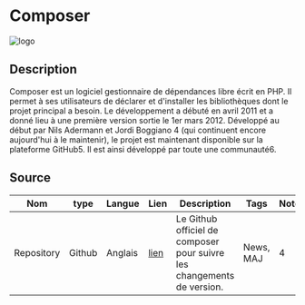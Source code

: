 # Composer
![logo](https://upload.wikimedia.org/wikipedia/commons/2/26/Logo-composer-transparent.png?20150215175858)
## Description

Composer est un logiciel gestionnaire de dépendances libre écrit en PHP. Il permet à ses utilisateurs de déclarer et d'installer les bibliothèques dont le projet principal a besoin. Le développement a débuté en avril 2011 et a donné lieu à une première version sortie le 1er mars 2012. Développé au début par Nils Adermann et Jordi Boggiano 4 (qui continuent encore aujourd'hui à le maintenir), le projet est maintenant disponible sur la plateforme GitHub5. Il est ainsi développé par toute une communauté6.

## Source

|Nom|type|Langue|Lien|Description|Tags|Note|
|---|---|---|---|---|---|---|
|Repository|Github|Anglais|[lien](https://github.com/composer/composer)|Le Github officiel de composer pour suivre les changements de version.|News, MAJ|4|